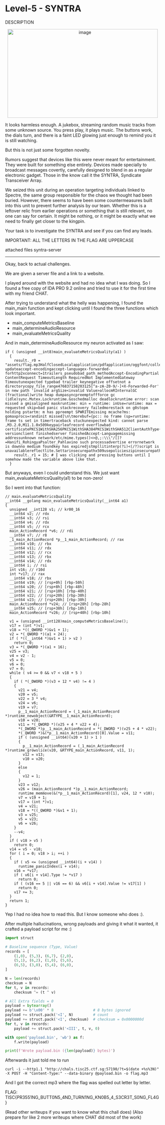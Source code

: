 # Level-5 - SYNTRA

DESCRIPTION

<p align="center"><img width="489" height="289" alt="image" src="https://github.com/user-attachments/assets/460c04d3-069d-45bf-822d-976ac7bb14ec" /></p>


It looks harmless enough. A jukebox, streaming random music tracks from some unknown source. You press play, it plays music. The buttons work, the dials turn, and there is a faint LED glowing just enough to remind you it is still watching.

But this is not just some forgotten novelty.

Rumors suggest that devices like this were never meant for entertainment. They were built for something else entirely. Devices made specially to broadcast messages covertly, carefully designed to blend in as a regular electronic gadget. Those in the know call it the SYNTRA, Syndicate Transceiver Array.

We seized this unit during an operation targeting individuals linked to Spectre, the same group responsible for the chaos we thought had been buried. However, there seems to have been some countermeasures built into this unit to prevent further analysis by our team. Whether this is a leftover relic from earlier operations or something that is still relevant, no one can say for certain. It might be nothing, or it might be exactly what we need to finally get closer to the kingpin.

Your task is to investigate the SYNTRA and see if you can find any leads.

IMPORTANT: ALL THE LETTERS IN THE FLAG ARE UPPERCASE

attached files
syntra-server

---

Okay, back to actual challenges.

We are given a server file and a link to a website.

I played around with the website and had no idea what I was doing. So I found a free copy of IDA PRO 9.2 online and tried to use it for the first time with my friend CHAT.

After trying to understand what the helly was happening, I found the main_main function and kept clicking until I found the three functions which look important.

- main_computeMetricsBaseline
- main_determineAudioResource
- main_evaluateMetricsQuality

And in main_determineAudioResource my neuron activated as I saw:

```code
if ( (unsigned __int8)main_evaluateMetricsQuality(a1) )
  {
    result._r0 = "assets/flag.mp3HalfClosedLocalapplication/pdfapplication/oggfont/collectionapplication/zipnegative updateaccept-encodingaccept-languagex-forwarded-forhttp2xconnect=1trailers_pseudobad_path_methodAccept-EncodingPartial ContentRequest TimeoutLength RequiredNot ImplementedGateway Timeoutunexpected typebad trailer keynegative offsetnot a directorycopy_file_range476837158203125[^a-zA-Z0-9/-]+X-Forwarded-For' in new path 'invalid argSize<invalid Value>allocmRInternalGC (fractional)write heap dumpasyncpreemptoffforce gc (idle)sync.Mutex.Lockruntime.Goschedmalloc deadlockruntime error: scan missed a gmisaligned maskruntime: min = runtime: inUse=runtime: max = requested skip=bad panic stackrecovery failedmorestack on g0stopm holding pstartm: m has ppreempt SPWRITEmissing mcache?ms: gomaxprocs=randinit missed]\n\tmorebuf={pc:: no frame (sp=runtime: frame ts set in timertraceback stuckunexpected kind: cannot parse ,M3.2.0,M11.1.0x509keypairleafrecord overflowbad certificatePKCS1WithSHA256PKCS1WithSHA384PKCS1WithSHA512ClientAuthType(unknown versionclient finishedserver finishedAccept-Languagemissing addressunknown network/etc/mime.types()<>@,;:\\\"/[]?=Hanifi_RohingyaPsalter_Pahlavino such processadvertise errornetwork is downno medium foundkey has expiredjstmpllitinterp(?i)<(/?)script is unavailablereflectlite.Settarinsecurepathx509usepolicieszipinsecurepath";
    result._r1 = 15; # I was clicking and pressing buttons until I somehow made the variable above like that.
  }
```

But anyways, even I could understand this. We just want main_evaluateMetricsQuality(a1) to be non-zero!

So I went into that function:

```code
// main.evaluateMetricsQuality
__int64 __golang main_evaluateMetricsQuality(__int64 a1)
{
  unsigned __int128 v1; // kr00_16
  __int64 v2; // rdx
  __int64 v3; // rsi
  __int64 v4; // rdx
  __int64 v5; // rcx
  main_ActionRecord *v6; // rdi
  __int64 v7; // r8
  _1_main_ActionRecord *p__1_main_ActionRecord; // rax
  __int64 v10; // rbx
  __int64 v11; // rdx
  __int64 v12; // rcx
  __int64 v13; // rbx
  __int64 v14; // rdx
  __int64 i; // rsi
  int v16; // r10d
  int *v17; // rax
  __int64 v18; // rbx
  __int64 v19; // [rsp+0h] [rbp-50h]
  __int64 v20; // [rsp+8h] [rbp-48h]
  __int64 v21; // [rsp+10h] [rbp-40h]
  __int64 v22; // [rsp+20h] [rbp-30h]
  __int64 v23; // [rsp+20h] [rbp-30h]
  main_ActionRecord *v24; // [rsp+28h] [rbp-28h]
  __int64 v25; // [rsp+38h] [rbp-18h]
  main_ActionRecord *v26; // [rsp+40h] [rbp-10h]

  v1 = (unsigned __int128)main_computeMetricsBaseline();
  v17 = (int *)v1;
  v18 = *((_QWORD *)&v1 + 1);
  v2 = *(_QWORD *)(a1 + 24);
  if ( *((__int64 *)&v1 + 1) > v2 )
    return 0;
  v3 = *(_QWORD *)(a1 + 16);
  v25 = v3;
  v4 = v2 - 1;
  v5 = 0;
  v6 = 0;
  v7 = 0;
  while ( v4 >= 0 && v7 < v18 + 5 )
  {
    if ( *(_DWORD *)(v3 + 12 * v4) != 4 )
    {
      v21 = v4;
      v20 = v5;
      v22 = 3 * v4;
      v24 = v6;
      v19 = v7;
      p__1_main_ActionRecord = (_1_main_ActionRecord *)runtime_newobject(&RTYPE__1_main_ActionRecord);
      v10 = v20;
      v11 = *(_QWORD *)(v25 + 4 * v22 + 4);
      *(_DWORD *)p__1_main_ActionRecord = *(_DWORD *)(v25 + 4 * v22);
      *(_QWORD *)&(*p__1_main_ActionRecord)[0].Value = v11;
      if ( (unsigned __int64)(v20 + 1) > 1 )
      {
        p__1_main_ActionRecord = (_1_main_ActionRecord *)runtime_growslice(v20, &RTYPE_main_ActionRecord, v11, 1);
        v12 = v13;
        v10 = v20;
      }
      else
      {
        v12 = 1;
      }
      v23 = v12;
      v26 = (main_ActionRecord *)p__1_main_ActionRecord;
      runtime_memmove(&(*p__1_main_ActionRecord)[1], v24, 12 * v10);
      v7 = v19 + 1;
      v17 = (int *)v1;
      v4 = v21;
      v18 = *((_QWORD *)&v1 + 1);
      v3 = v25;
      v5 = v23;
      v6 = v26;
    }
    --v4;
  }
  if ( v18 > v5 )
    return 0;
  v14 = v5 - v18;
  for ( i = 0; v18 > i; ++i )
  {
    if ( v5 <= (unsigned __int64)(i + v14) )
      runtime_panicIndex(i + v14);
    v16 = *v17;
    if ( v6[i + v14].Type != *v17 )
      return 0;
    if ( (v16 == 5 || v16 == 6) && v6[i + v14].Value != v17[1] )
      return 0;
    v17 += 3;
  }
  return 1;
}
```

Yep I had no idea how to read this. But I know someone who does :).

After multiple hallucinations, wrong payloads and giving it what it wanted, it crafted a payload script for me :)

```python
import struct

# Baseline sequence (Type, Value)
records = [
    (1,0), (5,3), (6,7), (2,0),
    (5,1), (6,2), (1,0), (5,6),
    (6,5), (3,0), (5,4), (6,0),
]

N = len(records)
checksum = N
for t, v in records:
    checksum ^= (t ^ v)

# All Extra fields = 0
payload = bytearray()
payload += b'\x00' * 8                  # 8 bytes ignored
payload += struct.pack('<I', N)         # count
payload += struct.pack('<I', checksum)  # checksum = 0x0000000d
for t, v in records:
    payload += struct.pack('<III', t, v, 0)

with open('payload.bin', 'wb') as f:
    f.write(payload)

print(f'Wrote payload.bin ({len(payload)} bytes)') 
```

Afterwards it just told me to run
```
curl -i --http1.1 "http://chals.tisc25.ctf.sg:57190/?t=$(date +%s%3N)" -X POST -H "Content-Type:" --data-binary @payload.bin -o flag.mp3
```

And I got the correct mp3 where the flag was spelled out letter by letter.

FLAG: TISC{PR3551NG_BUTT0N5_4ND_TURN1NG_KN0B5_4_S3CR3T_S0NG_FL4G}

(Read other writeups if you want to know what this chall does) (Also prepare for like 2 more writeups where CHAT did most of the work)
